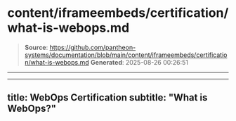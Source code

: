 # content/iframeembeds/certification/what-is-webops.md

> **Source**: https://github.com/pantheon-systems/documentation/blob/main/content/iframeembeds/certification/what-is-webops.md
> **Generated**: 2025-08-26 00:26:51

---

---
title: WebOps Certification
subtitle: "What is WebOps?"
---

<Partial file="certification-guide/what-is-webops.md" />
